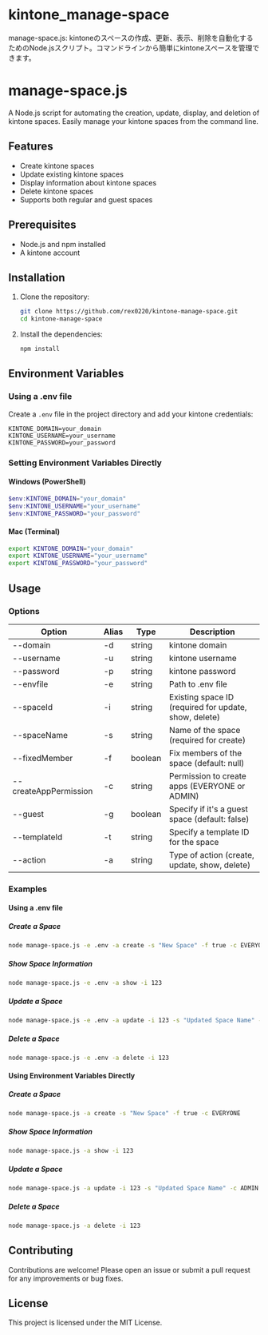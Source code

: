 # kintone_manage-space
manage-space.js: kintoneのスペースの作成、更新、表示、削除を自動化するためのNode.jsスクリプト。コマンドラインから簡単にkintoneスペースを管理できます。

# manage-space.js

A Node.js script for automating the creation, update, display, and deletion of kintone spaces. Easily manage your kintone spaces from the command line.

## Features

- Create kintone spaces
- Update existing kintone spaces
- Display information about kintone spaces
- Delete kintone spaces
- Supports both regular and guest spaces

## Prerequisites

- Node.js and npm installed
- A kintone account

## Installation

1. Clone the repository:

    ```bash
    git clone https://github.com/rex0220/kintone-manage-space.git
    cd kintone-manage-space
    ```

2. Install the dependencies:

    ```bash
    npm install
    ```

## Environment Variables

### Using a .env file

Create a `.env` file in the project directory and add your kintone credentials:

```plaintext
KINTONE_DOMAIN=your_domain
KINTONE_USERNAME=your_username
KINTONE_PASSWORD=your_password
```

### Setting Environment Variables Directly

#### Windows (PowerShell)

```powershell
$env:KINTONE_DOMAIN="your_domain"
$env:KINTONE_USERNAME="your_username"
$env:KINTONE_PASSWORD="your_password"
```

#### Mac (Terminal)

```bash
export KINTONE_DOMAIN="your_domain"
export KINTONE_USERNAME="your_username"
export KINTONE_PASSWORD="your_password"
```

## Usage

### Options

| Option | Alias | Type | Description |
|--------|-------|------|-------------|
| --domain | -d | string | kintone domain |
| --username | -u | string | kintone username |
| --password | -p | string | kintone password |
| --envfile | -e | string | Path to .env file |
| --spaceId | -i | string | Existing space ID (required for update, show, delete) |
| --spaceName | -s | string | Name of the space (required for create) |
| --fixedMember | -f | boolean | Fix members of the space (default: null) |
| --createAppPermission | -c | string | Permission to create apps (EVERYONE or ADMIN) |
| --guest | -g | boolean | Specify if it's a guest space (default: false) |
| --templateId | -t | string | Specify a template ID for the space |
| --action | -a | string | Type of action (create, update, show, delete) |

### Examples

#### Using a .env file

##### Create a Space

```bash
node manage-space.js -e .env -a create -s "New Space" -f true -c EVERYONE
```

##### Show Space Information

```bash
node manage-space.js -e .env -a show -i 123
```

##### Update a Space

```bash
node manage-space.js -e .env -a update -i 123 -s "Updated Space Name" -c ADMIN
```

##### Delete a Space

```bash
node manage-space.js -e .env -a delete -i 123
```

#### Using Environment Variables Directly

##### Create a Space

```bash
node manage-space.js -a create -s "New Space" -f true -c EVERYONE
```

##### Show Space Information

```bash
node manage-space.js -a show -i 123
```

##### Update a Space

```bash
node manage-space.js -a update -i 123 -s "Updated Space Name" -c ADMIN
```

##### Delete a Space

```bash
node manage-space.js -a delete -i 123
```

## Contributing

Contributions are welcome! Please open an issue or submit a pull request for any improvements or bug fixes.

## License

This project is licensed under the MIT License.
